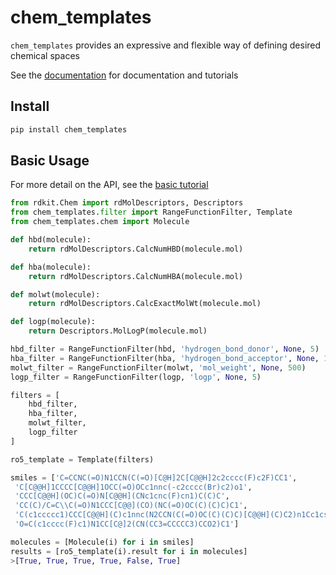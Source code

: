chem_templates
================

<!-- WARNING: THIS FILE WAS AUTOGENERATED! DO NOT EDIT! -->

`chem_templates` provides an expressive and flexible way of defining
desired chemical spaces

See the [documentation](https://darkmatterai.github.io/chem_templates/)
for documentation and tutorials

## Install

``` sh
pip install chem_templates
```

## Basic Usage

For more detail on the API, see the [basic
tutorial](https://darkmatterai.github.io/emb_opt/tutorials/basic_example.html)

``` python
from rdkit.Chem import rdMolDescriptors, Descriptors
from chem_templates.filter import RangeFunctionFilter, Template
from chem_templates.chem import Molecule

def hbd(molecule):
    return rdMolDescriptors.CalcNumHBD(molecule.mol)

def hba(molecule):
    return rdMolDescriptors.CalcNumHBA(molecule.mol)

def molwt(molecule):
    return rdMolDescriptors.CalcExactMolWt(molecule.mol)

def logp(molecule):
    return Descriptors.MolLogP(molecule.mol)

hbd_filter = RangeFunctionFilter(hbd, 'hydrogen_bond_donor', None, 5)
hba_filter = RangeFunctionFilter(hba, 'hydrogen_bond_acceptor', None, 10)
molwt_filter = RangeFunctionFilter(molwt, 'mol_weight', None, 500)
logp_filter = RangeFunctionFilter(logp, 'logp', None, 5)

filters = [
    hbd_filter,
    hba_filter,
    molwt_filter,
    logp_filter
]

ro5_template = Template(filters)

smiles = ['C=CCNC(=O)N1CCN(C(=O)[C@H]2C[C@@H]2c2cccc(F)c2F)CC1',
 'C[C@@H]1CCCC[C@@H]1OCC(=O)OCc1nnc(-c2cccc(Br)c2)o1',
 'CCC[C@@H](OC)C(=O)N[C@@H](CNc1cnc(F)cn1)C(C)C',
 'CC(C)/C=C\\C(=O)N1CCC[C@@](CO)(NC(=O)OC(C)(C)C)C1',
 'C(c1ccccc1)CCC[C@@H](C)c1nnc(N2CCN(C(=O)OC(C)(C)C)[C@@H](C)C2)n1Cc1csc(C(C)(C)C)n1',
 'O=C(c1cccc(F)c1)N1CC[C@]2(CN(CC3=CCCCC3)CCO2)C1']

molecules = [Molecule(i) for i in smiles]
results = [ro5_template(i).result for i in molecules]
>[True, True, True, True, False, True]
```
